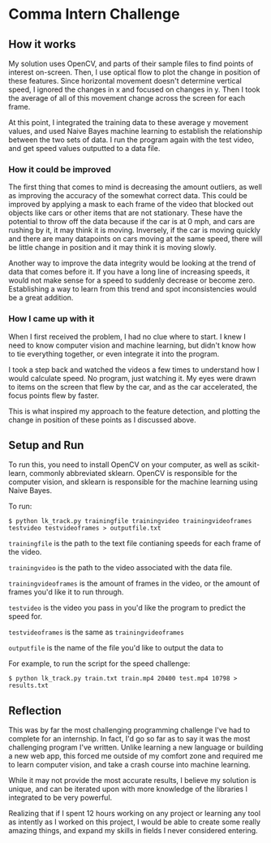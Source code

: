 # Comma Intern Challenge

## How it works

My solution uses OpenCV, and parts of their sample files to find points of interest on-screen. Then, I use
optical flow to plot the change in position of these features. Since horizontal movement doesn't determine
vertical speed, I ignored the changes in x and focused on changes in y. Then I took the average of all of
this movement change across the screen for each frame.

At this point, I integrated the training data to these average y movement values, and used Naive Bayes machine
learning to establish the relationship between the two sets of data. I run the program again with the test video,
and get speed values outputted to a data file.

### How it could be improved

The first thing that comes to mind is decreasing the amount outliers, as well as improving the accuracy of the
somewhat correct data. This could be improved by applying a mask to each frame of the video that blocked out
objects like cars or other items that are not stationary. These have the potential to throw off the data because
if the car is at 0 mph, and cars are rushing by it, it may think it is moving. Inversely, if the car is moving quickly
and there are many datapoints on cars moving at the same speed, there will be little change in position and it may
think it is moving slowly.

Another way to improve the data integrity would be looking at the trend of data that comes before it. If you have
a long line of increasing speeds, it would not make sense for a speed to suddenly decrease or become zero. Establishing
a way to learn from this trend and spot inconsistencies would be a great addition.

### How I came up with it

When I first received the problem, I had no clue where to start. I knew I need to know computer vision and machine
learning, but didn't know how to tie everything together, or even integrate it into the program.

I took a step back and watched the videos a few times to understand how I would
calculate speed. No program, just watching it. My eyes were drawn to items on the screen that flew by the car, and
as the car accelerated, the focus points flew by faster.

This is what inspired my approach to the feature detection, and plotting the change in position of these points as
I discussed above.

## Setup and Run

To run this, you need to install OpenCV on your computer, as well as scikit-learn, commonly abbreviated sklearn.
OpenCV is responsible for the computer vision, and sklearn is responsible for the machine learning using Naive Bayes.

To run:

```
$ python lk_track.py trainingfile trainingvideo trainingvideoframes testvideo testvideoframes > outputfile.txt
```

`trainingfile` is the path to the text file contianing speeds for each frame of the video.

`trainingvideo` is the path to the video associated with the data file.

`trainingvideoframes` is the amount of frames in the video, or the amount of frames you'd like it to run through.

`testvideo` is the video you pass in you'd like the program to predict the speed for.

`testvideoframes` is the same as `trainingvideoframes`

`outputfile` is the name of the file you'd like to output the data to

For example, to run the script for the speed challenge:

```
$ python lk_track.py train.txt train.mp4 20400 test.mp4 10798 > results.txt
```

## Reflection

This was by far the most challenging programming challenge I've had to complete for an internship. In fact, I'd go so far as to say
it was the most challenging program I've written. Unlike learning a new language or building a new web app, this forced
me outside of my comfort zone and required me to learn computer vision, and take a crash course into machine learning.

While it may not provide the most accurate results, I believe my solution is unique, and can be iterated
upon with more knowledge of the libraries I integrated to be very powerful.

Realizing that if I spent 12 hours working on any project or learning any tool as intently as I worked on this project, I would be able
to create some really amazing things, and expand my skills in fields I never considered entering.
